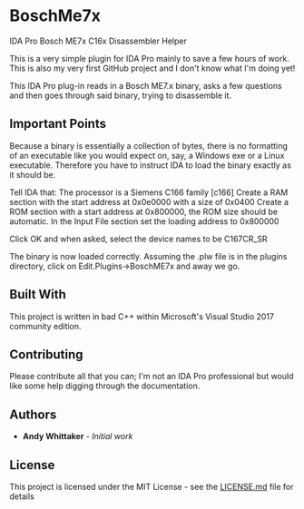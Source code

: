 # BoschMe7x
IDA Pro Bosch ME7x C16x Disassembler Helper

This is a very simple plugin for IDA Pro mainly to save a few hours of work. This is also my very first GitHub project and I don't know what I'm doing yet!

This IDA Pro plug-in reads in a Bosch ME7.x binary, asks a few questions and then goes through said binary, trying to disassemble it.

## Important Points

Because a binary is essentially a collection of bytes, there is no formatting of an executable like you would expect on, say, a Windows exe or a Linux executable. Therefore you have to instruct IDA to load the binary exactly as it should be.

Tell IDA that:
The processor is a Siemens C166 family [c166]
Create a RAM section with the start address at 0x0e0000 with a size of 0x0400
Create a ROM section with a start address at 0x800000, the ROM size should be automatic.
In the Input File section set the loading address to 0x800000

Click OK and when asked, select the device names to be C167CR_SR

The binary is now loaded correctly. Assuming the .plw file is in the plugins directory, click on Edit.Plugins->BoschME7x and away we go.

## Built With

This project is written in bad C++ within Microsoft's Visual Studio 2017 community edition.

## Contributing

Please contribute all that you can; I'm not an IDA Pro professional but would like some help digging through the documentation.

## Authors

* **Andy Whittaker** - *Initial work*

## License

This project is licensed under the MIT License - see the [LICENSE.md](LICENSE.md) file for details
